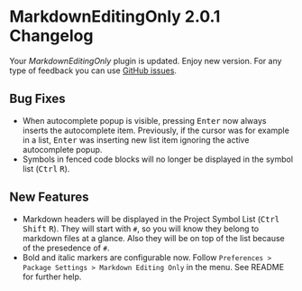 # MarkdownEditingOnly 2.0.1 Changelog

Your _MarkdownEditingOnly_ plugin is updated. Enjoy new version. For any type of feedback you can use [GitHub issues][issues].

## Bug Fixes

* When autocomplete popup is visible, pressing <kbd>Enter</kbd> now always inserts the autocomplete item. Previously, if the cursor was for example in a list, <kbd>Enter</kbd> was inserting new list item ignoring the active autocomplete popup.
* Symbols in fenced code blocks will no longer be displayed in the symbol list (<kbd>Ctrl</kbd> <kbd>R</kbd>).

## New Features

* Markdown headers will be displayed in the Project Symbol List (<kbd>Ctrl</kbd> <kbd>Shift</kbd> <kbd>R</kbd>). They will start with `#`, so you will know they belong to markdown files at a glance. Also they will be on top of the list because of the presedence of `#`.
* Bold and italic markers are configurable now. Follow `Preferences > Package Settings > Markdown Editing Only` in the menu. See README for further help.

[issues]: https://github.com/SublimeText-Markdown/MarkdownEditingOnly/issues
